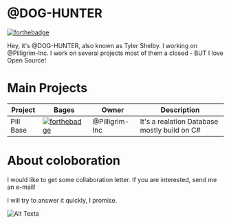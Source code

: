 # @DOG-HUNTER
[![forthebadge](https://forthebadge.com/images/badges/contains-cat-gifs.svg)](https://forthebadge.com)

Hey, it's @DOG-HUNTER, also known as Tyler Shelby. I working on @Pilligrim-Inc. I work on several projects most of them a closed - BUT I love Open Source!

# Main Projects
| Project | Bages | Owner | Description |
| ------- | ----- | ----- | ----------- |
|Pill Base| [![forthebadge](https://forthebadge.com/images/badges/made-with-c-sharp.svg)](https://forthebadge.com) |@Pilligrim-Inc| It's a realation Database mostly build on C#|

# About coloboration
I would like to get some collaboration letter. If you are interested, send me an e-mail!

I will try to answer it quickly, I promise.

![Alt Text](https://tenor.com/view/kitten-cat-typing-typing-cat-gif-5751430.gif)a
<!--
**Dog-Hunter/Dog-Hunter** is a ✨ _special_ ✨ repository because its `README.md` (this file) appears on your GitHub profile.

Here are some ideas to get you started:

- 🔭 I’m currently working on ...
- 🌱 I’m currently learning ...
- 👯 I’m looking to collaborate on ...
- 🤔 I’m looking for help with ...
- 💬 Ask me about ...
- 📫 How to reach me: ...
- 😄 Pronouns: ...
- ⚡ Fun fact: ...
-->
